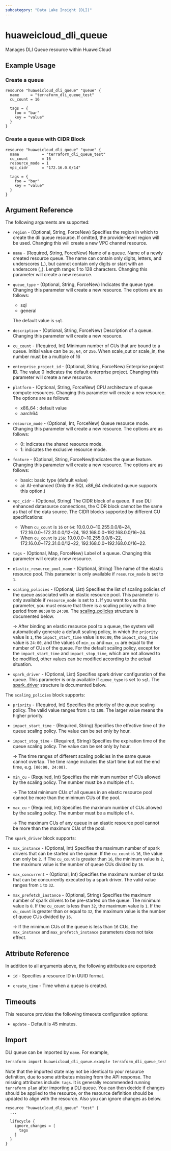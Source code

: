 ```yaml
---
subcategory: "Data Lake Insight (DLI)"
---
```


# huaweicloud_dli_queue

Manages DLI Queue resource within HuaweiCloud

## Example Usage

### Create a queue

```hcl
resource "huaweicloud_dli_queue" "queue" {
  name     = "terraform_dli_queue_test"
  cu_count = 16

  tags = {
    foo = "bar"
    key = "value"
  }
}
```

### Create a queue with CIDR Block

```hcl
resource "huaweicloud_dli_queue" "queue" {
  name          = "terraform_dli_queue_test"
  cu_count      = 16
  resource_mode = 1
  vpc_cidr      = "172.16.0.0/14"

  tags = {
    foo = "bar"
    key = "value"
  }
}
```

## Argument Reference

The following arguments are supported:

* `region` - (Optional, String, ForceNew) Specifies the region in which to create the dli queue resource. If omitted,
  the provider-level region will be used. Changing this will create a new VPC channel resource.

* `name` - (Required, String, ForceNew) Name of a queue. Name of a newly created resource queue. The name can contain
  only digits, letters, and underscores (\_), but cannot contain only digits or start with an underscore (_). Length
  range: 1 to 128 characters. Changing this parameter will create a new resource.

* `queue_type` - (Optional, String, ForceNew) Indicates the queue type. Changing this parameter will create a new
  resource. The options are as follows:
  + sql
  + general

  The default value is `sql`.

* `description` - (Optional, String, ForceNew) Description of a queue. Changing this parameter will create a new
  resource.

* `cu_count` - (Required, Int) Minimum number of CUs that are bound to a queue. Initial value can be `16`,
  `64`, or `256`. When scale_out or scale_in, the number must be a multiple of 16

* `enterprise_project_id` - (Optional, String, ForceNew) Enterprise project ID. The value 0 indicates the default
  enterprise project. Changing this parameter will create a new resource.

* `platform` - (Optional, String, ForceNew) CPU architecture of queue compute resources. Changing this parameter will
  create a new resource. The options are as follows:
  + x86_64 : default value
  + aarch64

* `resource_mode` - (Optional, Int, ForceNew) Queue resource mode. Changing this parameter will create a new
  resource. The options are as follows:
  + 0: indicates the shared resource mode.
  + 1: indicates the exclusive resource mode.

* `feature` - (Optional, String, ForceNew)Indicates the queue feature. Changing this parameter will create a new
  resource. The options are as follows:
  + basic: basic type (default value)
  + ai: AI-enhanced (Only the SQL x86_64 dedicated queue supports this option.)

* `vpc_cidr` - (Optional, String) The CIDR block of a queue. If use DLI enhanced datasource connections, the CIDR block
  cannot be the same as that of the data source.
  The CIDR blocks supported by different CU specifications:

    + When `cu_count` is `16` or `64`: 10.0.0.0~10.255.0.0/8~24, 172.16.0.0~172.31.0.0/12~24,
      192.168.0.0~192.168.0.0/16~24.
    + When `cu_count` is `256`: 10.0.0.0~10.255.0.0/8~22, 172.16.0.0~172.31.0.0/12~22, 192.168.0.0~192.168.0.0/16~22.

* `tags` - (Optional, Map, ForceNew) Label of a queue. Changing this parameter will create a new resource.

* `elastic_resource_pool_name` - (Optional, String) The name of the elastic resource pool.
  This parameter is only available if `resource_mode` is set to `1`.

* `scaling_policies` - (Optional, List) Specifies the list of scaling policies of the queue associated with
  an elastic resource pool.
  This parameter is only available if `resource_mode` is set to `1`.
  If you want to use this parameter, you must ensure that there is a scaling policy with a time period from `00:00` to `24:00`.
  The [scaling_policies](#queue_scaling_policies) structure is documented below.
  
  -> After binding an elastic resource pool to a queue, the system will automatically generate a default scaling policy,
     in which the `priority` value is `1`, the `impact_start_time` value is `00:00`, the `impact_stop_time` value is `24:00`,
     and the values of `min_cu` and `max_cu` are equal to the number of CUs of the queue.
     For the default scaling policy, except for the `impact_start_time` and `impact_stop_time`, which are not allowed to
     be modified, other values can be modified according to the actual situation.

* `spark_driver` - (Optional, List) Specifies spark driver configuration of the queue.
  This parameter is only available if `queue_type` is set to `sql`.
  The [spark_driver](#queue_spark_driver) structure is documented below.

<a name="queue_scaling_policies"></a>
The `scaling_policies` block supports:

* `priority` - (Required, Int) Specifies the priority of the queue scaling policy.
  The valid value ranges from `1` to `100`. The larger value means the higher priority.

* `impact_start_time` - (Required, String) Specifies the effective time of the queue scaling policy.
  The value can be set only by hour.

* `impact_stop_time` - (Required, String) Specifies the expiration time of the queue scaling policy.
  The value can be set only by hour.

  -> The time ranges of different scaling policies in the same queue cannot overlap.
     The time range includes the start time but not the end time, e.g. `[00:00, 24:00)`.

* `min_cu` - (Required, Int) Specifies the minimum number of CUs allowed by the scaling policy.
  The number must be a multiple of `4`.

  -> The total minimum CUs of all queues in an elastic resource pool cannot be more than the minimum CUs of the pool.

* `max_cu` - (Required, Int) Specifies the maximum number of CUs allowed by the scaling policy.
  The number must be a multiple of `4`.
  
  -> The maximum CUs of any queue in an elastic resource pool cannot be more than the maximum CUs of the pool.

<a name="queue_spark_driver"></a>
The `spark_driver` block supports:

* `max_instance` - (Optional, Int) Specifies the maximum number of spark drivers that can be started on the queue.
  If the `cu_count` is `16`, the value can only be `2`.
  If The `cu_count` is greater than `16`, the minimum value is `2`, the maximum value is the number of queue CUs
  divided by `16`.

* `max_concurrent` - (Optional, Int) Specifies the maximum number of tasks that can be concurrently executed by a spark driver.
  The valid value ranges from `1` to `32`.

* `max_prefetch_instance` - (Optional, String) Specifies the maximum number of spark drivers to be pre-started on the queue.
  The minimum value is `0`. If the `cu_count` is less than `32`, the maximum value is `1`.
  If the `cu_count` is greater than or equal to `32`, the maximum value is the number of queue CUs divided by `16`.

  -> If the minimum CUs of the queue is less than `16` CUs, the `max_instance` and `max_prefetch_instance` parameters
     does not take effect.

## Attribute Reference

In addition to all arguments above, the following attributes are exported:

* `id` - Specifies a resource ID in UUID format.

* `create_time` - Time when a queue is created.

## Timeouts

This resource provides the following timeouts configuration options:

* `update` - Default is 45 minutes.

## Import

DLI queue can be imported by `name`. For example,

```bash
terraform import huaweicloud_dli_queue.example terraform_dli_queue_test
```

Note that the imported state may not be identical to your resource definition, due to some attributes missing from the
API response. The missing attributes include: `tags`.
It is generally recommended running `terraform plan` after importing a DLI queue.
You can then decide if changes should be applied to the resource, or the resource definition should be updated to
align with the resource. Also you can ignore changes as below.

```
resource "huaweicloud_dli_queue" "test" {
  ...

  lifecycle {
    ignore_changes = [
      tags
    ]
  }
}
```
